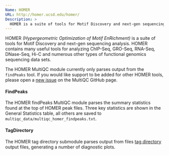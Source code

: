 ```yaml
---
Name: HOMER
URL: http://homer.ucsd.edu/homer/
Description: >
  HOMER is a suite of tools for Motif Discovery and next-gen sequencing analysis.
---
```


HOMER _(Hypergeometric Optimization of Motif EnRichment)_ is a suite of tools for
Motif Discovery and next-gen sequencing analysis. HOMER contains many useful tools
for analyzing ChIP-Seq, GRO-Seq, RNA-Seq, DNase-Seq, Hi-C and numerous other types
of functional genomics sequencing data sets.

The HOMER MultiQC module currently only parses output from the `findPeaks` tool.
If you would like support to be added for other HOMER tools, please open a
[new issue](https://github.com/ewels/MultiQC/issues/new) on the MultiQC GitHub page.

#### FindPeaks

The HOMER findPeaks MultiQC module parses the summary statistics found at the top
of HOMER peak files. Three key statistics are shown in the General Statistics table,
all others are saved to `multiqc_data/multiqc_homer_findpeaks.txt`.

#### TagDirectory

The HOMER tag directory submodule parses output from files
[tag directory](http://homer.ucsd.edu/homer/ngs/tagDir.html) output files, generating
a number of diagnostic plots.
